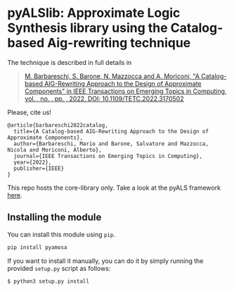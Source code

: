 # pyALSlib: Approximate Logic Synthesis library using the Catalog-based Aig-rewriting technique

The technique is described in full details in 
> [M. Barbareschi, S. Barone, N. Mazzocca and A. Moriconi, "A Catalog-based AIG-Rewriting Approach to the Design of Approximate Components" in IEEE Transactions on Emerging Topics in Computing, vol. , no. , pp. , 2022. DOI: 10.1109/TETC.2022.3170502](https://doi.ieeecomputersociety.org/10.1109/TETC.2022.3170502)

Please, cite us!
```
@article{barbareschi2022catalog,
  title={A Catalog-based AIG-Rewriting Approach to the Design of Approximate Components},
  author={Barbareschi, Mario and Barone, Salvatore and Mazzocca, Nicola and Moriconi, Alberto},
  journal={IEEE Transactions on Emerging Topics in Computing},
  year={2022},
  publisher={IEEE}
}
```

This repo hosts the core-library only. Take a look at the pyALS framework [here](https://github.com/SalvatoreBarone/pyALS).

## Installing the module
You can install this module using ```pip```.

```bash
pip install pyamosa
```

If you want to install it manually, you can do it by simply running the provided ```setup.py``` script as follows:
```bash
$ python3 setup.py install
```

